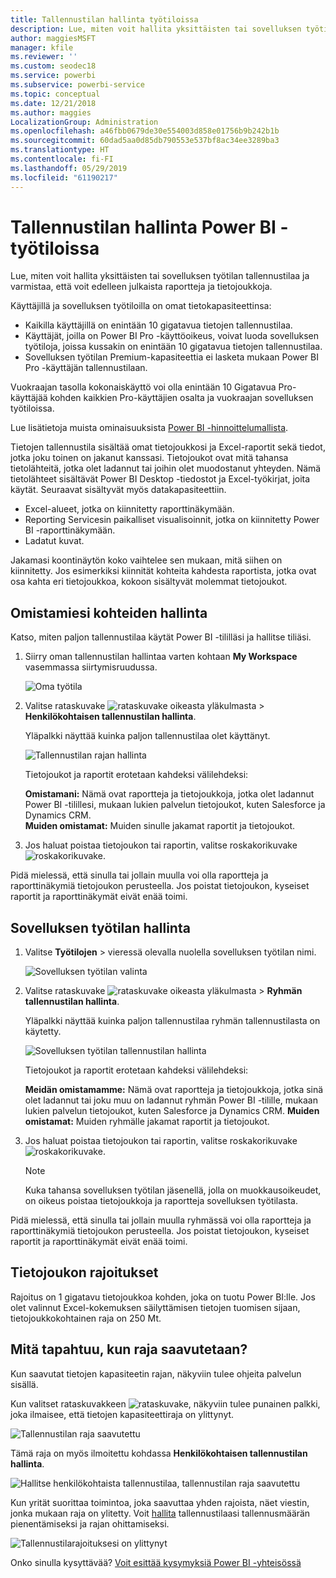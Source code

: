 ```yaml
---
title: Tallennustilan hallinta työtiloissa
description: Lue, miten voit hallita yksittäisten tai sovelluksen työtilan tallennustilaa ja varmistaa, että voit edelleen julkaista raportteja ja tietojoukkoja.
author: maggiesMSFT
manager: kfile
ms.reviewer: ''
ms.custom: seodec18
ms.service: powerbi
ms.subservice: powerbi-service
ms.topic: conceptual
ms.date: 12/21/2018
ms.author: maggies
LocalizationGroup: Administration
ms.openlocfilehash: a46fbb0679de30e554003d858e01756b9b242b1b
ms.sourcegitcommit: 60dad5aa0d85db790553e537bf8ac34ee3289ba3
ms.translationtype: HT
ms.contentlocale: fi-FI
ms.lasthandoff: 05/29/2019
ms.locfileid: "61190217"
---
```

# <a name="manage-data-storage-in-power-bi-workspaces"></a>Tallennustilan hallinta Power BI -työtiloissa

Lue, miten voit hallita yksittäisten tai sovelluksen työtilan tallennustilaa ja varmistaa, että voit edelleen julkaista raportteja ja tietojoukkoja.

Käyttäjillä ja sovelluksen työtiloilla on omat tietokapasiteettinsa:

* Kaikilla käyttäjillä on enintään 10 gigatavua tietojen tallennustilaa.
* Käyttäjät, joilla on Power BI Pro -käyttöoikeus, voivat luoda sovelluksen työtiloja, joissa kussakin on enintään 10 gigatavua tietojen tallennustilaa.
* Sovelluksen työtilan Premium-kapasiteettia ei lasketa mukaan Power BI Pro -käyttäjän tallennustilaan.

Vuokraajan tasolla kokonaiskäyttö voi olla enintään 10 Gigatavua Pro-käyttäjää kohden kaikkien Pro-käyttäjien osalta ja vuokraajan sovelluksen työtiloissa.

Lue lisätietoja muista ominaisuuksista [Power BI -hinnoittelumallista](https://powerbi.microsoft.com/pricing).

Tietojen tallennustila sisältää omat tietojoukkosi ja Excel-raportit sekä tiedot, jotka joku toinen on jakanut kanssasi. Tietojoukot ovat mitä tahansa tietolähteitä, jotka olet ladannut tai joihin olet muodostanut yhteyden. Nämä tietolähteet sisältävät Power BI Desktop -tiedostot ja Excel-työkirjat, joita käytät. Seuraavat sisältyvät myös datakapasiteettiin.

* Excel-alueet, jotka on kiinnitetty raporttinäkymään.
* Reporting Servicesin paikalliset visualisoinnit, jotka on kiinnitetty Power BI -raporttinäkymään.
* Ladatut kuvat.

Jakamasi koontinäytön koko vaihtelee sen mukaan, mitä siihen on kiinnitetty. Jos esimerkiksi kiinnität kohteita kahdesta raportista, jotka ovat osa kahta eri tietojoukkoa, kokoon sisältyvät molemmat tietojoukot.

<a name="manage"/>

## <a name="manage-items-you-own"></a>Omistamiesi kohteiden hallinta

Katso, miten paljon tallennustilaa käytät Power BI -tililläsi ja hallitse tiliäsi.

1. Siirry oman tallennustilan hallintaa varten kohtaan **My Workspace** vasemmassa siirtymisruudussa.
   
    ![Oma työtila](media/service-admin-manage-your-data-storage-in-power-bi/pbi_myworkspace.png)
2. Valitse rataskuvake ![rataskuvake](media/service-admin-manage-your-data-storage-in-power-bi/pbi_gearicon.png) oikeasta yläkulmasta \> **Henkilökohtaisen tallennustilan hallinta**.
   
    Yläpalkki näyttää kuinka paljon tallennustilaa olet käyttänyt.
   
    ![Tallennustilan rajan hallinta](media/service-admin-manage-your-data-storage-in-power-bi/pbi_persnlstorage.png)
   
    Tietojoukot ja raportit erotetaan kahdeksi välilehdeksi:
   
    **Omistamani:** Nämä ovat raportteja ja tietojoukkoja, jotka olet ladannut Power BI -tilillesi, mukaan lukien palvelun tietojoukot, kuten Salesforce ja Dynamics CRM.  
    **Muiden omistamat:** Muiden sinulle jakamat raportit ja tietojoukot.
1. Jos haluat poistaa tietojoukon tai raportin, valitse roskakorikuvake ![roskakorikuvake](media/service-admin-manage-your-data-storage-in-power-bi/pbi_deleteicon.png).

Pidä mielessä, että sinulla tai jollain muulla voi olla raportteja ja raporttinäkymiä tietojoukon perusteella. Jos poistat tietojoukon, kyseiset raportit ja raporttinäkymät eivät enää toimi.

## <a name="manage-your-app-workspace"></a>Sovelluksen työtilan hallinta
1. Valitse **Työtilojen** \> vieressä olevalla nuolella sovelluksen työtilan nimi.
   
    ![Sovelluksen työtilan valinta](media/service-admin-manage-your-data-storage-in-power-bi/pbi_groupworkspaces.png)
2. Valitse rataskuvake ![rataskuvake](media/service-admin-manage-your-data-storage-in-power-bi/pbi_gearicon.png) oikeasta yläkulmasta \> **Ryhmän tallennustilan hallinta**.
   
    Yläpalkki näyttää kuinka paljon tallennustilaa ryhmän tallennustilasta on käytetty.
   
    ![Sovelluksen työtilan tallennustilan hallinta](media/service-admin-manage-your-data-storage-in-power-bi/pbi_groupstorage.png)
   
    Tietojoukot ja raportit erotetaan kahdeksi välilehdeksi:
   
    **Meidän omistamamme:** Nämä ovat raportteja ja tietojoukkoja, jotka sinä olet ladannut tai joku muu on ladannut ryhmän Power BI -tilille, mukaan lukien palvelun tietojoukot, kuten Salesforce ja Dynamics CRM.
    **Muiden omistamat:** Muiden ryhmälle jakamat raportit ja tietojoukot.
3. Jos haluat poistaa tietojoukon tai raportin, valitse roskakorikuvake ![roskakorikuvake](media/service-admin-manage-your-data-storage-in-power-bi/pbi_deleteicon.png).
   
   > [!NOTE]
   > Kuka tahansa sovelluksen työtilan jäsenellä, jolla on muokkausoikeudet, on oikeus poistaa tietojoukkoja ja raportteja sovelluksen työtilasta.
   > 
   > 

Pidä mielessä, että sinulla tai jollain muulla ryhmässä voi olla raportteja ja raporttinäkymiä tietojoukon perusteella. Jos poistat tietojoukon, kyseiset raportit ja raporttinäkymät eivät enää toimi.

## <a name="dataset-limits"></a>Tietojoukon rajoitukset
Rajoitus on 1 gigatavu tietojoukkoa kohden, joka on tuotu Power BI:lle. Jos olet valinnut Excel-kokemuksen säilyttämisen tietojen tuomisen sijaan, tietojoukkokohtainen raja on 250 Mt.

## <a name="what-happens-when-you-reach-a-limit"></a>Mitä tapahtuu, kun raja saavutetaan?
Kun saavutat tietojen kapasiteetin rajan, näkyviin tulee ohjeita palvelun sisällä. 

Kun valitset rataskuvakkeen ![rataskuvake](media/service-admin-manage-your-data-storage-in-power-bi/pbi_gearicon.png), näkyviin tulee punainen palkki, joka ilmaisee, että tietojen kapasiteettiraja on ylittynyt.

![Tallennustilan raja saavutettu](media/service-admin-manage-your-data-storage-in-power-bi/manage-storage-limit.png)

Tämä raja on myös ilmoitettu kohdassa **Henkilökohtaisen tallennustilan hallinta**.

 ![Hallitse henkilökohtaista tallennustilaa, tallennustilan raja saavutettu](media/service-admin-manage-your-data-storage-in-power-bi/manage-storage-limit2.png)

 Kun yrität suorittaa toimintoa, joka saavuttaa yhden rajoista, näet viestin, jonka mukaan raja on ylitetty. Voit [hallita](#manage) tallennustilaasi tallennusmäärän pienentämiseksi ja rajan ohittamiseksi.

 ![Tallennustilarajoituksesi on ylittynyt](media/service-admin-manage-your-data-storage-in-power-bi/powerbi-pro-over-limit.png)

 Onko sinulla kysyttävää? [Voit esittää kysymyksiä Power BI -yhteisössä](http://community.powerbi.com/)

